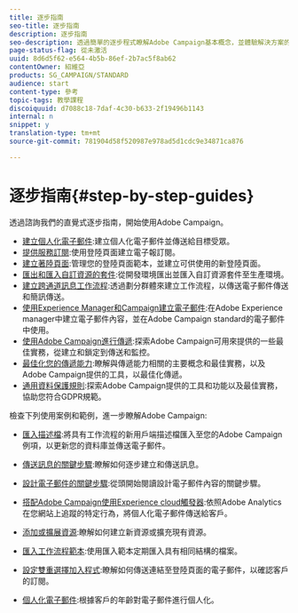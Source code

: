 ```yaml
---
title: 逐步指南
seo-title: 逐步指南
description: 逐步指南
seo-description: 透過簡單的逐步程式瞭解Adobe Campaign基本概念，並體驗解決方案的強大功能。
page-status-flag: 從未激活
uuid: 8d6d5f62-e564-4b5b-86ef-2b7ac5f8ab62
contentOwner: 紹維亞
products: SG_CAMPAIGN/STANDARD
audience: start
content-type: 參考
topic-tags: 教學課程
discoiquuid: d7088c18-7daf-4c30-b633-2f19496b1143
internal: n
snippet: y
translation-type: tm+mt
source-git-commit: 781904d58f520987e978ad5d1cdc9e34871ca876

---
```



# 逐步指南{#step-by-step-guides}

透過諮詢我們的直覺式逐步指南，開始使用Adobe Campaign。

* [建立個人化電子郵件](https://docs.campaign.adobe.com/doc/standard/getting_started/en/ACS_GettingStartedEmail.html):建立個人化電子郵件並傳送給目標受眾。
* [提供服務訂閱](https://docs.campaign.adobe.com/doc/standard/getting_started/en/ACS_GettingStartedLandingPages.html):使用登陸頁面建立電子報訂閱。
* [建立著陸頁面](https://docs.campaign.adobe.com/doc/standard/getting_started/en/ACS_CreateLandingPage.html):管理您的登陸頁面範本，並建立可供使用的新登陸頁面。
* [匯出和匯入自訂資源的套件](https://docs.campaign.adobe.com/doc/standard/getting_started/en/ACS_ImportExport.html):從開發環境匯出並匯入自訂資源套件至生產環境。
* [建立跨通道訊息工作流程](https://docs.campaign.adobe.com/doc/standard/getting_started/en/ACS_WorkflowSegmentation.html):透過劃分群體來建立工作流程，以傳送電子郵件傳送和簡訊傳送。
* [使用Experience Manager和Campaign建立電子郵件](https://docs.campaign.adobe.com/doc/standard/getting_started/en/ACS_AEM.html):在Adobe Experience manager中建立電子郵件內容，並在Adobe Campaign standard的電子郵件中使用。
* [使用Adobe Campaign進行傳遞](https://docs.campaign.adobe.com/doc/standard/getting_started/en/ACS_DeliveryBestPractices.html):探索Adobe Campaign可用來提供的一些最佳實務，從建立和鎖定到傳送和監控。
* [最佳化您的傳遞能力](https://docs.campaign.adobe.com/doc/standard/getting_started/en/ACS_Deliverability.html):瞭解與傳遞能力相關的主要概念和最佳實務，以及Adobe Campaign提供的工具，以最佳化傳遞。
* [通用資料保護規則](https://docs.campaign.adobe.com/doc/standard/getting_started/en/ACS_GDPR.html):探索Adobe Campaign提供的工具和功能以及最佳實務，協助您符合GDPR規範。

檢查下列使用案例和範例，進一步瞭解Adobe Campaign:

* [匯入描述檔](../../automating/using/importing-data.md#example--import-workflow-template):將具有工作流程的新用戶端描述檔匯入至您的Adobe Campaign例項，以更新您的資料庫並傳送電子郵件。
* [傳送訊息的關鍵步驟](../../channels/using/key-steps-to-send-a-message.md):瞭解如何逐步建立和傳送訊息。

* [設計電子郵件的關鍵步驟](../../designing/using/designing-from-scratch.md#designing-an-email-content-from-scratch):從頭開始閱讀設計電子郵件內容的關鍵步驟。
* [搭配Adobe Campaign使用Experience cloud觸發器](../../integrating/using/abandonment-triggers-use-cases.md):依照Adobe Analytics在您網站上追蹤的特定行為，將個人化電子郵件傳送給客戶。
* [添加或擴展資源](../../developing/using/key-steps-to-add-a-resource.md):瞭解如何建立新資源或擴充現有資源。
* [匯入工作流程範本](../../automating/using/importing-data.md#example--import-workflow-template):使用匯入範本定期匯入具有相同結構的檔案。
* [設定雙重選擇加入程式](../../channels/using/setting-up-a-double-opt-in-process.md):瞭解如何傳送連結至登陸頁面的電子郵件，以確認客戶的訂閱。
* [個人化電子郵件](../../designing/using/personalization.md#example-email-personalization):根據客戶的年齡對電子郵件進行個人化。

